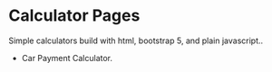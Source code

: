 # Calculator Pages

Simple calculators build with html, bootstrap 5, and plain javascript.. 

- Car Payment Calculator.